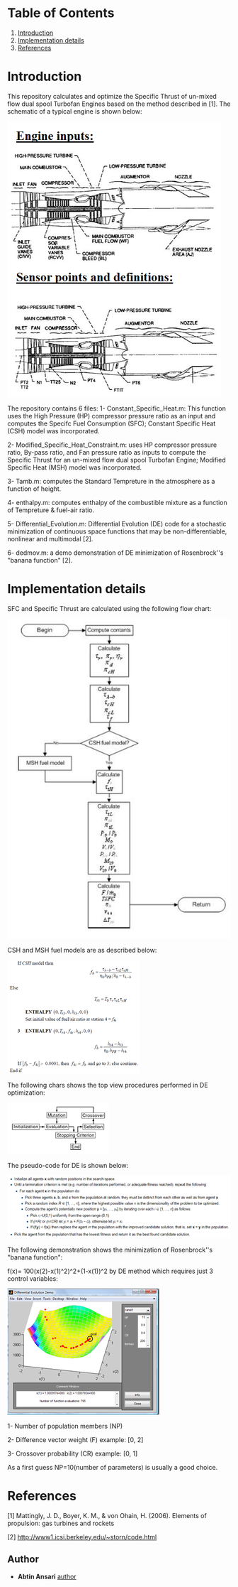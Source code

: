 # Table of Contents
1. [Introduction](README.md#introduction)
2. [Implementation details](README.md#implementation-details)
3. [References](README.md#References)

# Introduction

This repository calculates and optimize the Specific Thrust of un-mixed flow dual spool Turbofan Engines based on the method described in [1]. The schematic of a typical engine is shown below:

![Figure1](images/schematic.png)

The repository contains 6 files: 
1-	Constant_Specific_Heat.m: This function uses the High Pressure (HP) compressor pressure ratio as an input and computes the Specifc Fuel Consumption (SFC); Constant Specific Heat (CSH) model was incorporated.

2-	Modified_Specific_Heat_Constraint.m: uses HP compressor pressure ratio, By-pass ratio, and Fan pressure ratio as inputs to compute the Specific Thrust for an un-mixed flow dual spool Turbofan Engine; Modified Specific Heat (MSH) model was incorporated.

3-	Tamb.m: computes the Standard Tempreture in the atmosphere as a function of height.

4-	enthalpy.m: computes enthalpy of the combustible mixture as a function of Tempreture & fuel-air ratio.

5-	Differential_Evolution.m: Differential Evolution (DE) code for a stochastic minimization of continuous space functions that may be non-differentiable, nonlinear and multimodal [2].

6-	dedmov.m: a demo demonstration of DE minimization of Rosenbrock''s "banana function" [2].             


# Implementation details

SFC and Specific Thrust are calculated using the following flow chart:

![Figure2](images/flow-chart.png)

CSH and MSH fuel models are as described below:

![Figure3](images/enthalpy.png)

The following chars shows the top view procedures performed in DE optimization:

![Figure4](images/de.png)

The pseudo-code for DE is shown below:

![Figure5](images/pseudo.png)

The following demonstration shows the minimization of Rosenbrock''s "banana function":

f(x)= 100(x(2)-x(1)^2)^2+(1-x(1))^2  by DE method which requires just 3 control variables:                              
  
![Figure6](images/demo.png)

1-	Number of population members (NP)

2-	Difference vector weight (F) example: [0, 2]

3-	Crossover probability (CR) example: [0, 1]              

As a first guess NP=10(number of parameters) is usually a good choice.   

# References

[1]	Mattingly, J. D., Boyer, K. M., & von Ohain, H. (2006). Elements of propulsion: gas turbines and rockets

[2]	http://www1.icsi.berkeley.edu/~storn/code.html

## Author

* **Abtin Ansari** [author](https://www.linkedin.com/in/abtin-ansari-55b0953a/)

